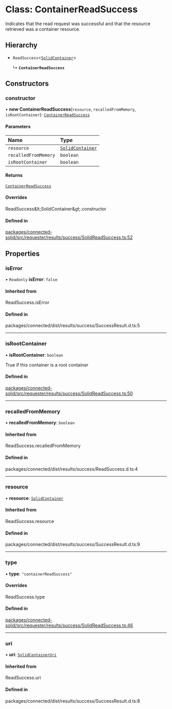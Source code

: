 # Class: ContainerReadSuccess

Indicates that the read request was successful and that the resource
retrieved was a container resource.

## Hierarchy

- `ReadSuccess`\<[`SolidContainer`](SolidContainer.md)\>

  ↳ **`ContainerReadSuccess`**

## Constructors

### constructor

• **new ContainerReadSuccess**(`resource`, `recalledFromMemory`, `isRootContainer`): [`ContainerReadSuccess`](ContainerReadSuccess.md)

#### Parameters

| Name | Type |
| :------ | :------ |
| `resource` | [`SolidContainer`](SolidContainer.md) |
| `recalledFromMemory` | `boolean` |
| `isRootContainer` | `boolean` |

#### Returns

[`ContainerReadSuccess`](ContainerReadSuccess.md)

#### Overrides

ReadSuccess\&lt;SolidContainer\&gt;.constructor

#### Defined in

[packages/connected-solid/src/requester/results/success/SolidReadSuccess.ts:52](https://github.com/o-development/ldo/blob/db87958cb6f858f6cf7340ba5d9536a3a794d587/packages/connected-solid/src/requester/results/success/SolidReadSuccess.ts#L52)

## Properties

### isError

• `Readonly` **isError**: ``false``

#### Inherited from

ReadSuccess.isError

#### Defined in

packages/connected/dist/results/success/SuccessResult.d.ts:5

___

### isRootContainer

• **isRootContainer**: `boolean`

True if this container is a root container

#### Defined in

[packages/connected-solid/src/requester/results/success/SolidReadSuccess.ts:50](https://github.com/o-development/ldo/blob/db87958cb6f858f6cf7340ba5d9536a3a794d587/packages/connected-solid/src/requester/results/success/SolidReadSuccess.ts#L50)

___

### recalledFromMemory

• **recalledFromMemory**: `boolean`

#### Inherited from

ReadSuccess.recalledFromMemory

#### Defined in

packages/connected/dist/results/success/ReadSuccess.d.ts:4

___

### resource

• **resource**: [`SolidContainer`](SolidContainer.md)

#### Inherited from

ReadSuccess.resource

#### Defined in

packages/connected/dist/results/success/SuccessResult.d.ts:9

___

### type

• **type**: ``"containerReadSuccess"``

#### Overrides

ReadSuccess.type

#### Defined in

[packages/connected-solid/src/requester/results/success/SolidReadSuccess.ts:46](https://github.com/o-development/ldo/blob/db87958cb6f858f6cf7340ba5d9536a3a794d587/packages/connected-solid/src/requester/results/success/SolidReadSuccess.ts#L46)

___

### uri

• **uri**: [`SolidContainerUri`](../types/SolidContainerUri.md)

#### Inherited from

ReadSuccess.uri

#### Defined in

packages/connected/dist/results/success/SuccessResult.d.ts:8

